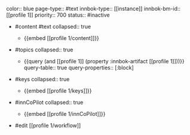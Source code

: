 color:: blue
page-type:: #text
innbok-type:: [[instance]]
innbok-bm-id:: [[profile 1]]
priority:: 700
status:: #inactive

- #content #text
  collapsed:: true
	- {{embed [[profile 1/content]]}}
- #topics
   collapsed:: true
    - {{query (and [[profile 1]] (property :innbok-artifact [[profile 1]]))}}
      query-table:: true
      query-properties:: [:block]
- #keys
  collapsed:: true
	- {{embed [[profile 1/keys]]}}
- #innCoPilot
   collapsed:: true
	 - {{embed [[profile 1/innCoPilot]]}}

- #edit [[profile 1/workflow]]

